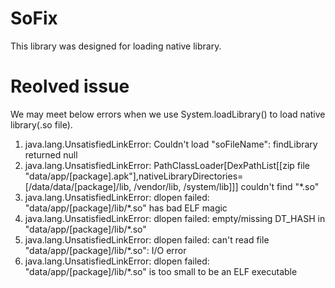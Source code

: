 # SoFix
This library was designed for loading native library.

# Reolved issue
We may meet below errors when we use System.loadLibrary() to load native library(.so file).  
1. java.lang.UnsatisfiedLinkError: Couldn't load "soFileName": findLibrary returned null  
2. java.lang.UnsatisfiedLinkError: PathClassLoader[DexPathList[[zip file "data/app/[package].apk"],nativeLibraryDirectories=[/data/data/[package]/lib, /vendor/lib, /system/lib]]] couldn't find "*.so"  
3. java.lang.UnsatisfiedLinkError: dlopen failed: "data/app/[package]/lib/*.so" has bad ELF magic
4. java.lang.UnsatisfiedLinkError: dlopen failed: empty/missing DT_HASH in "data/app/[package]/lib/*.so"
5. java.lang.UnsatisfiedLinkError: dlopen failed: can't read file "data/app/[package]/lib/*.so": I/O error
6. java.lang.UnsatisfiedLinkError: dlopen failed: "data/app/[package]/lib/*.so" is too small to be an ELF executable
